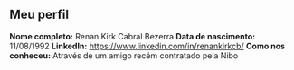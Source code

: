 Meu perfil
-------

**Nome completo:**   Renan Kirk Cabral Bezerra
**Data de nascimento:**   11/08/1992
**LinkedIn:**    https://www.linkedin.com/in/renankirkcb/
**Como nos conheceu:**   Através de um amigo recém contratado pela Nibo
